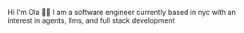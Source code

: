 Hi I'm Ola 👋🏾 
I am a software engineer currently based in nyc with an interest in agents, llms, and full stack development
